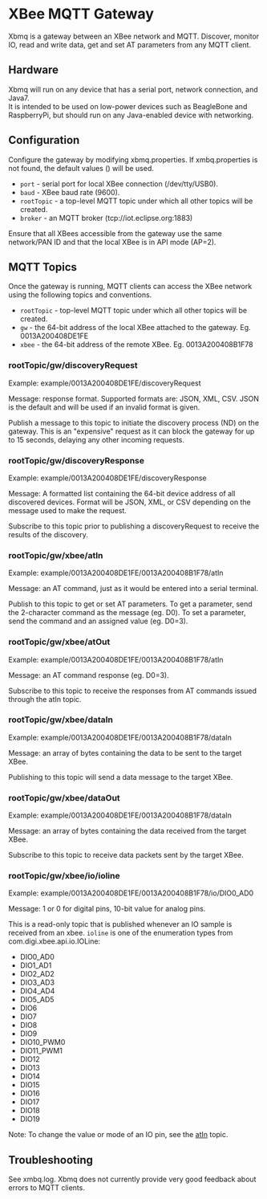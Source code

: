 XBee MQTT Gateway
=================
Xbmq is a gateway between an XBee network and MQTT.  Discover, monitor IO, read
and write data, get and set AT parameters from any MQTT client.

Hardware
--------
Xbmq will run on any device that has a serial port, network connection, and Java7.  
It is intended to be used on low-power devices such as BeagleBone and 
RaspberryPi, but should run on any Java-enabled device with networking.

Configuration
-------------
Configure the gateway by modifying xbmq.properties.  If xmbq.properties is not 
found, the default values () will be used.

* `port` - serial port for local XBee connection (/dev/tty/USB0).
* `baud` - XBee baud rate (9600).
* `rootTopic` - a top-level MQTT topic under which all other topics will be created.
* `broker` - an MQTT broker (tcp://iot.eclipse.org:1883)

Ensure that all XBees accessible from the gateway use the same network/PAN ID and that
the local XBee is in API mode (AP=2).

MQTT Topics
------
Once the gateway is running, MQTT clients can access the XBee network using the
following topics and conventions.

* `rootTopic` - top-level MQTT topic under which all other topics will be created.
* `gw` - the 64-bit address of the local XBee attached to the gateway.  Eg. 0013A200408DE1FE
* `xbee` - the 64-bit address of the remote XBee.  Eg. 0013A200408B1F78

### rootTopic/gw/discoveryRequest

Example: example/0013A200408DE1FE/discoveryRequest

Message: response format.  Supported formats are:  JSON, XML, CSV.  JSON is the
default and will be used if an invalid format is given.

Publish a message to this topic to initiate the discovery process (ND) on the 
gateway.  This is an "expensive" request as it can block the gateway for up to
15 seconds, delaying any other incoming requests.

### rootTopic/gw/discoveryResponse

Example: example/0013A200408DE1FE/discoveryResponse

Message: A formatted list containing the 64-bit device address of all
discovered devices.  Format will be JSON, XML, or CSV depending on the message
used to make the request.

Subscribe to this topic prior to publishing a discoveryRequest to receive the
results of the discovery.

### rootTopic/gw/xbee/atIn

Example: example/0013A200408DE1FE/0013A200408B1F78/atIn

Message: an AT command, just as it would be entered into a serial terminal.

Publish to this topic to get or set AT parameters.  To get a parameter, send the
2-character command as the message (eg. D0).  To set a parameter, send the
command and an assigned value (eg. D0=3).

### rootTopic/gw/xbee/atOut

Example: example/0013A200408DE1FE/0013A200408B1F78/atIn

Message: an AT command response (eg. D0=3).

Subscribe to this topic to receive the responses from AT commands issued through
the atIn topic.

### rootTopic/gw/xbee/dataIn

Example: example/0013A200408DE1FE/0013A200408B1F78/dataIn

Message: an array of bytes containing the data to be sent to the target XBee.

Publishing to this topic will send a data message to the target XBee.

### rootTopic/gw/xbee/dataOut

Example: example/0013A200408DE1FE/0013A200408B1F78/dataIn

Message: an array of bytes containing the data received from the target XBee.

Subscribe to this topic to receive data packets sent by the target XBee.

### rootTopic/gw/xbee/io/ioline

Example: example/0013A200408DE1FE/0013A200408B1F78/io/DIO0_AD0

Message: 1 or 0 for digital pins, 10-bit value for analog pins.

This is a read-only topic that is published whenever an IO sample is received from
an xbee.  `ioline` is one of the enumeration types from com.digi.xbee.api.io.IOLine:

* DIO0_AD0
* DIO1_AD1
* DIO2_AD2
* DIO3_AD3
* DIO4_AD4
* DIO5_AD5
* DIO6
* DIO7
* DIO8
* DIO9
* DIO10_PWM0
* DIO11_PWM1
* DIO12
* DIO13
* DIO14
* DIO15
* DIO16
* DIO17
* DIO18
* DIO19

Note: To change the value or mode of an IO pin, see the [atIn](#atIn) topic.

Troubleshooting
---------------
See xmbq.log.  Xbmq does not currently provide very good feedback about errors 
to MQTT clients.
